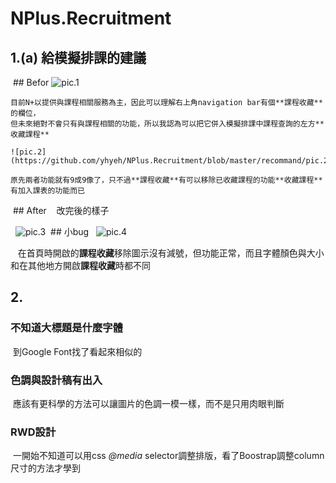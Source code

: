 # NPlus.Recruitment
## 1.(a) 給模擬排課的建議
  ## Befor 
    ![pic.1](https://github.com/yhyeh/NPlus.Recruitment/blob/master/recommand/pic.1.png)
    
    目前N+以提供與課程相關服務為主，因此可以理解右上角navigation bar有個**課程收藏**的欄位，
    但未來絕對不會只有與課程相關的功能，所以我認為可以把它併入模擬排課中課程查詢的左方**收藏課程**
    
    ![pic.2](https://github.com/yhyeh/NPlus.Recruitment/blob/master/recommand/pic.2.png)
    
    原先兩者功能就有9成9像了，只不過**課程收藏**有可以移除已收藏課程的功能**收藏課程**有加入課表的功能而已  
  ## After
    改完後的樣子
    
    ![pic.3](https://github.com/yhyeh/NPlus.Recruitment/blob/master/recommand/pic.3.png)
  ## 小bug
    ![pic.4](https://github.com/yhyeh/NPlus.Recruitment/blob/master/recommand/pic.4.png)
    
    在首頁時開啟的**課程收藏**移除圖示沒有減號，但功能正常，而且字體顏色與大小和在其他地方開啟**課程收藏**時都不同
## 2.
### 不知道大標題是什麼字體

  到Google Font找了看起來相似的
  
### 色調與設計稿有出入

  應該有更科學的方法可以讓圖片的色調一模一樣，而不是只用肉眼判斷
  
### RWD設計

  一開始不知道可以用css *@media* selector調整排版，看了Boostrap調整column尺寸的方法才學到
